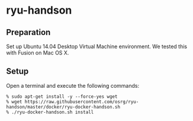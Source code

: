 ryu-handson
===========

Preparation
-----------
Set up Ubuntu 14.04 Desktop Virtual Machine environment. We tested
this with Fusion on Mac OS X.

Setup
-----
Open a terminal and execute the following commands:

```
% sudo apt-get install -y --force-yes wget
% wget https://raw.githubusercontent.com/osrg/ryu-handson/master/docker/ryu-docker-handson.sh
% ./ryu-docker-handson.sh install
```
